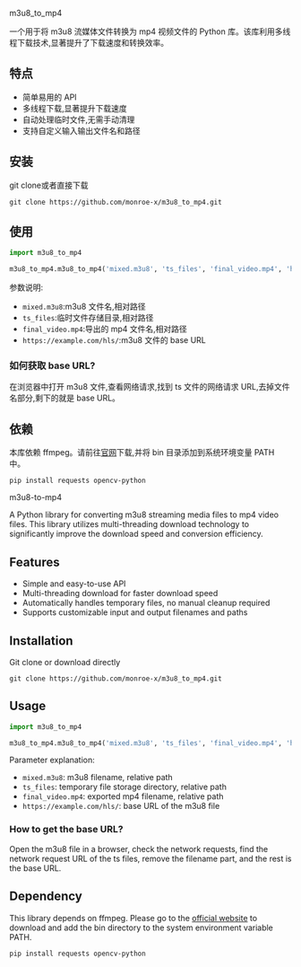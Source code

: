 m3u8_to_mp4

一个用于将 m3u8 流媒体文件转换为 mp4 视频文件的 Python 库。该库利用多线程下载技术,显著提升了下载速度和转换效率。

## 特点

- 简单易用的 API
- 多线程下载,显著提升下载速度
- 自动处理临时文件,无需手动清理
- 支持自定义输入输出文件名和路径

## 安装

git clone或者直接下载
```
git clone https://github.com/monroe-x/m3u8_to_mp4.git
```

## 使用

```python
import m3u8_to_mp4

m3u8_to_mp4.m3u8_to_mp4('mixed.m3u8', 'ts_files', 'final_video.mp4', 'https://example.com/hls/')
```

参数说明:
- `mixed.m3u8`:m3u8 文件名,相对路径
- `ts_files`:临时文件存储目录,相对路径 
- `final_video.mp4`:导出的 mp4 文件名,相对路径
- `https://example.com/hls/`:m3u8 文件的 base URL

### 如何获取 base URL?

在浏览器中打开 m3u8 文件,查看网络请求,找到 ts 文件的网络请求 URL,去掉文件名部分,剩下的就是 base URL。

## 依赖

本库依赖 ffmpeg。请前往[官网](https://ffmpeg.org/)下载,并将 bin 目录添加到系统环境变量 PATH 中。
```
pip install requests opencv-python
```

m3u8-to-mp4

A Python library for converting m3u8 streaming media files to mp4 video files. This library utilizes multi-threading download technology to significantly improve the download speed and conversion efficiency.

## Features

- Simple and easy-to-use API
- Multi-threading download for faster download speed
- Automatically handles temporary files, no manual cleanup required
- Supports customizable input and output filenames and paths

## Installation

Git clone or download directly
```
git clone https://github.com/monroe-x/m3u8_to_mp4.git
```

## Usage

```python
import m3u8_to_mp4

m3u8_to_mp4.m3u8_to_mp4('mixed.m3u8', 'ts_files', 'final_video.mp4', 'https://example.com/hls/')
```

Parameter explanation:
- `mixed.m3u8`: m3u8 filename, relative path
- `ts_files`: temporary file storage directory, relative path
- `final_video.mp4`: exported mp4 filename, relative path 
- `https://example.com/hls/`: base URL of the m3u8 file

### How to get the base URL?

Open the m3u8 file in a browser, check the network requests, find the network request URL of the ts files, remove the filename part, and the rest is the base URL.

## Dependency

This library depends on ffmpeg. Please go to the [official website](https://ffmpeg.org/) to download and add the bin directory to the system environment variable PATH.
```
pip install requests opencv-python
```
